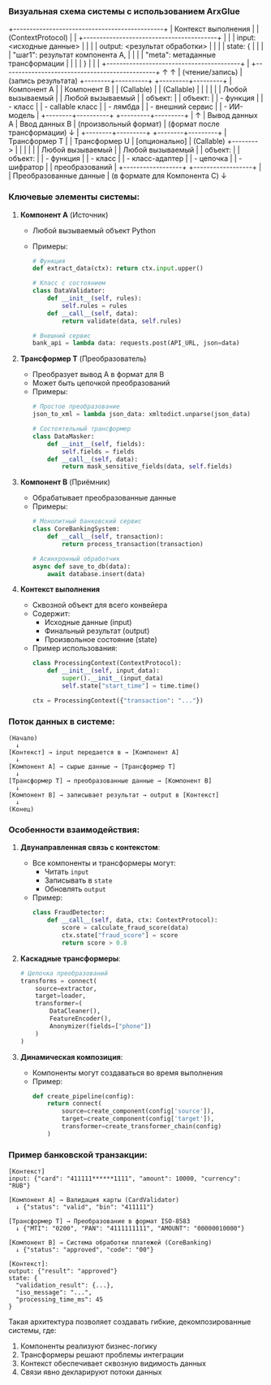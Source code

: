 ### Визуальная схема системы с использованием ArxGlue


  +----------------------------------------------+
  |             Контекст выполнения              |
  |             (ContextProtocol)                |
  | +-----------------------------------------+  |
  | | input:  <исходные данные>               |  |
  | | output: <результат обработки>           |  |
  | | state: {                                |  |
  | |   "шаг1": результат компонента A,       |  |
  | |   "meta": метаданные трансформации      |  |
  | | }                                       |  |
  | +-----------------------------------------+  |
  +-----------------------------------------------+
           ↑                           ↑
           | (чтение/запись)           | (запись результата)
  +--------+----------+      +---------+---------+
  |   Компонент A     |      |   Компонент B     |
  |  (Callable)       |      |  (Callable)       |
  |                   |      |                   |
  | Любой вызываемый  |      | Любой вызываемый  |
  | объект:           |      | объект:           |
  |  - функция        |      |  - класс          |
  |  - callable класс |      |  - лямбда         |
  |  - внешний сервис |      |  - ИИ-модель      |
  +--------+----------+      +---------+---------+
           |                           ↑
           | Вывод данных A            | Ввод данных B
           | (произвольный формат)     | (формат после трансформации)
           ↓                           |
  +--------+---------+        +--------+---------+
  |   Трансформер T  |        |   Трансформер U  |  [опционально]
  |   (Callable)     +-------->                  |
  |                  |        |                  |
  | Любой вызываемый |        | Любой вызываемый |
  | объект:          |        | объект:          |
  |  - функция       |        |  - класс         |
  |  - класс-адаптер |        |  - цепочка       |
  |  - шифратор      |        |  преобразований  |
  +------------------+        +------------------+
           |
           | Преобразованныe данные
           | (в формате для Компонента C)
           ↓


### Ключевые элементы системы:

1. **Компонент A** (Источник)
   - Любой вызываемый объект Python
   - Примеры:
  
     ```python
     # Функция
     def extract_data(ctx): return ctx.input.upper()
     
     # Класс с состоянием
     class DataValidator:
         def __init__(self, rules):
             self.rules = rules
         def __call__(self, data):
             return validate(data, self.rules)
     
     # Внешний сервис
     bank_api = lambda data: requests.post(API_URL, json=data)
     ```

2. **Трансформер T** (Преобразователь)
   - Преобразует вывод A в формат для B
   - Может быть цепочкой преобразований
   - Примеры:
     ```python
     # Простое преобразование
     json_to_xml = lambda json_data: xmltodict.unparse(json_data)
     
     # Состоятельный трансформер
     class DataMasker:
         def __init__(self, fields):
             self.fields = fields
         def __call__(self, data):
             return mask_sensitive_fields(data, self.fields)
     ```

3. **Компонент B** (Приёмник)
   - Обрабатывает преобразованные данные
   - Примеры:
     ```python
     # Монолитный банковский сервис
     class CoreBankingSystem:
         def __call__(self, transaction):
             return process_transaction(transaction)
     
     # Асинхронный обработчик
     async def save_to_db(data):
         await database.insert(data)
     ```

4. **Контекст выполнения**
   - Сквозной объект для всего конвейера
   - Содержит:
     - Исходные данные (input)
     - Финальный результат (output)
     - Произвольное состояние (state)
   - Пример использования:
     ```python
     class ProcessingContext(ContextProtocol):
         def __init__(self, input_data):
             super().__init__(input_data)
             self.state["start_time"] = time.time()
     
     ctx = ProcessingContext({"transaction": "..."})
     ```

### Поток данных в системе:

```plaintext
(Начало)
  ↓
[Контекст] → input передается в → [Компонент A]
  ↓
[Компонент A] → сырые данные → [Трансформер T]
  ↓
[Трансформер T] → преобразованные данные → [Компонент B]
  ↓
[Компонент B] → записывает результат → output в [Контекст]
  ↓
(Конец)
```

### Особенности взаимодействия:

1. **Двунаправленная связь с контекстом**:
   - Все компоненты и трансформеры могут:
     - Читать `input`
     - Записывать в `state`
     - Обновлять `output`
   - Пример:
     ```python
     class FraudDetector:
         def __call__(self, data, ctx: ContextProtocol):
             score = calculate_fraud_score(data)
             ctx.state["fraud_score"] = score
             return score > 0.8
     ```

2. **Каскадные трансформеры**:
   ```python
   # Цепочка преобразований
   transforms = connect(
       source=extractor,
       target=loader,
       transformer=(
           DataCleaner(),
           FeatureEncoder(),
           Anonymizer(fields=["phone"])
       )
   )
   ```

3. **Динамическая композиция**:
   - Компоненты могут создаваться во время выполнения
   - Пример:
     ```python
     def create_pipeline(config):
         return connect(
             source=create_component(config['source']),
             target=create_component(config['target']),
             transformer=create_transformer_chain(config)
         )
     ```

### Пример банковской транзакции:

```plaintext
[Контекст]
input: {"card": "411111******1111", "amount": 10000, "currency": "RUB"}

[Компонент A] → Валидация карты (CardValidator)
  ↓ {"status": "valid", "bin": "411111"}
  
[Трансформер T] → Преобразование в формат ISO-8583
  ↓ {"MTI": "0200", "PAN": "4111111111", "AMOUNT": "00000010000"}

[Компонент B] → Система обработки платежей (CoreBanking)
  ↓ {"status": "approved", "code": "00"}

[Контекст]:
output: {"result": "approved"}
state: {
  "validation_result": {...},
  "iso_message": "...",
  "processing_time_ms": 45
}
```

Такая архитектура позволяет создавать гибкие, декомпозированные системы, где:
1. Компоненты реализуют бизнес-логику
2. Трансформеры решают проблемы интеграции
3. Контекст обеспечивает сквозную видимость данных
4. Связи явно декларируют потоки данных
